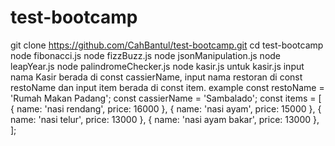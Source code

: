 # test-bootcamp

git clone https://github.com/CahBantul/test-bootcamp.git
cd test-bootcamp
node fibonacci.js
node fizzBuzz.js
node jsonManipulation.js
node leapYear.js
node palindromeChecker.js
node kasir.js
untuk kasir.js input nama Kasir berada di const cassierName, input nama restoran di const restoName dan input item berada di const item.
example
const restoName = 'Rumah Makan Padang';
const cassierName = 'Sambalado';
const items = [
  { name: 'nasi rendang', price: 16000 },
  { name: 'nasi ayam', price: 15000 },
  { name: 'nasi telur', price: 13000 },
  { name: 'nasi ayam bakar', price: 13000 },
];
